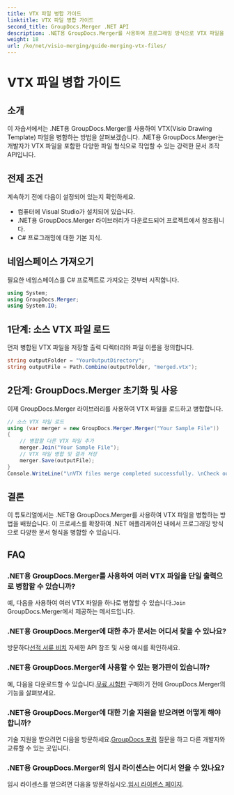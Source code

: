 ```yaml
---
title: VTX 파일 병합 가이드
linktitle: VTX 파일 병합 가이드
second_title: GroupDocs.Merger .NET API
description: .NET용 GroupDocs.Merger를 사용하여 프로그래밍 방식으로 VTX 파일을 병합하는 방법을 알아보세요. 코드 예제가 포함된 단계별 가이드입니다.
weight: 18
url: /ko/net/visio-merging/guide-merging-vtx-files/
---
```


# VTX 파일 병합 가이드

## 소개
이 자습서에서는 .NET용 GroupDocs.Merger를 사용하여 VTX(Visio Drawing Template) 파일을 병합하는 방법을 살펴보겠습니다. .NET용 GroupDocs.Merger는 개발자가 VTX 파일을 포함한 다양한 파일 형식으로 작업할 수 있는 강력한 문서 조작 API입니다.
## 전제 조건
계속하기 전에 다음이 설정되어 있는지 확인하세요.
- 컴퓨터에 Visual Studio가 설치되어 있습니다.
- .NET용 GroupDocs.Merger 라이브러리가 다운로드되어 프로젝트에서 참조됩니다.
- C# 프로그래밍에 대한 기본 지식.

## 네임스페이스 가져오기
필요한 네임스페이스를 C# 프로젝트로 가져오는 것부터 시작합니다.
```csharp
using System; 
using GroupDocs.Merger;
using System.IO;
```
## 1단계: 소스 VTX 파일 로드
먼저 병합된 VTX 파일을 저장할 출력 디렉터리와 파일 이름을 정의합니다.
```csharp
string outputFolder = "YourOutputDirectory";
string outputFile = Path.Combine(outputFolder, "merged.vtx");
```
## 2단계: GroupDocs.Merger 초기화 및 사용
이제 GroupDocs.Merger 라이브러리를 사용하여 VTX 파일을 로드하고 병합합니다.
```csharp
// 소스 VTX 파일 로드
using (var merger = new GroupDocs.Merger.Merger("Your Sample File"))
{
    // 병합할 다른 VTX 파일 추가
    merger.Join("Your Sample File");
    // VTX 파일 병합 및 결과 저장
    merger.Save(outputFile);
}
Console.WriteLine("\nVTX files merge completed successfully. \nCheck output in {0}", outputFolder);
```

## 결론
이 튜토리얼에서는 .NET용 GroupDocs.Merger를 사용하여 VTX 파일을 병합하는 방법을 배웠습니다. 이 프로세스를 확장하여 .NET 애플리케이션 내에서 프로그래밍 방식으로 다양한 문서 형식을 병합할 수 있습니다.

## FAQ
### .NET용 GroupDocs.Merger를 사용하여 여러 VTX 파일을 단일 출력으로 병합할 수 있습니까?
 예, 다음을 사용하여 여러 VTX 파일을 하나로 병합할 수 있습니다.`Join` GroupDocs.Merger에서 제공하는 메서드입니다.
### .NET용 GroupDocs.Merger에 대한 추가 문서는 어디서 찾을 수 있나요?
 방문하다[선적 서류 비치](https://tutorials.groupdocs.com/merger/net/) 자세한 API 참조 및 사용 예시를 확인하세요.
### .NET용 GroupDocs.Merger에 사용할 수 있는 평가판이 있습니까?
 예, 다음을 다운로드할 수 있습니다.[무료 시험판](https://releases.groupdocs.com/) 구매하기 전에 GroupDocs.Merger의 기능을 살펴보세요.
### .NET용 GroupDocs.Merger에 대한 기술 지원을 받으려면 어떻게 해야 합니까?
 기술 지원을 받으려면 다음을 방문하세요.[GroupDocs 포럼](https://forum.groupdocs.com/c/merger/32) 질문을 하고 다른 개발자와 교류할 수 있는 곳입니다.
### .NET용 GroupDocs.Merger의 임시 라이센스는 어디서 얻을 수 있나요?
 임시 라이센스를 얻으려면 다음을 방문하십시오.[임시 라이센스 페이지](https://purchase.groupdocs.com/temporary-license/).
